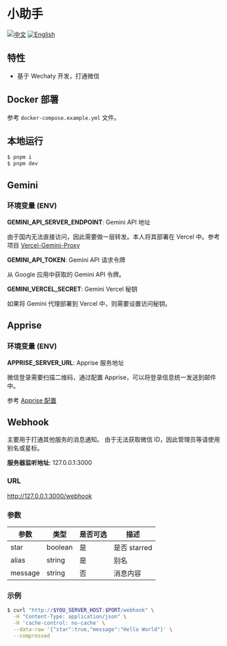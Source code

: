 # 小助手

[![中文](https://img.shields.io/badge/%E6%96%87%E6%A1%A3-%E4%B8%AD%E6%96%87-green?style=flat-square&logo=docs)](https://github.com/DavidKk/lingxi/blob/main/README.md) [![English](https://img.shields.io/badge/docs-English-green?style=flat-square&logo=docs)](https://github.com/DavidKk/lingxi/blob/main/README.en.md)

## 特性

- 基于 Wechaty 开发，打通微信

## Docker 部署

参考 `docker-compose.example.yml` 文件。

## 本地运行

```bash
$ pnpm i
$ pnpm dev
```

## Gemini

### 环境变量 (ENV)

**GEMINI_API_SERVER_ENDPOINT**: Gemini API 地址

由于国内无法直接访问，因此需要做一层转发。本人将其部署在 Vercel 中。参考项目 [Vercel-Gemini-Proxy](https://github.com/DavidKk/Vercel-Gemini-Proxy)

**GEMINI_API_TOKEN**: Gemini API 请求令牌

从 Google 应用中获取的 Gemini API 令牌。

**GEMINI_VERCEL_SECRET**: Gemini Vercel 秘钥

如果将 Gemini 代理部署到 Vercel 中，则需要设置访问秘钥。

## Apprise

### 环境变量 (ENV)

**APPRISE_SERVER_URL**: Apprise 服务地址

微信登录需要扫描二维码，通过配置 Apprise，可以将登录信息统一发送到邮件中。

参考 [Apprise 配置](https://github.com/caronc/apprise?tab=readme-ov-file#productivity-based-notifications)

## Webhook

主要用于打通其他服务的消息通知。
由于无法获取微信 ID，因此管理员等请使用别名或星标。

**服务器监听地址**: 127.0.0.1:3000

### URL

http://127.0.0.1:3000/webhook

### 参数

| 参数    | 类型    | 是否可选 | 描述         |
| ------- | ------- | -------- | ------------ |
| star    | boolean | 是       | 是否 starred |
| alias   | string  | 是       | 别名         |
| message | string  | 否       | 消息内容     |

### 示例

```bash
$ curl "http://$YOU_SERVER_HOST:$PORT/webhook" \
  -H "Content-Type: application/json" \
  -H 'cache-control: no-cache' \
  --data-raw '{"star":true,"message":"Hello World"}' \
  --compressed
```
